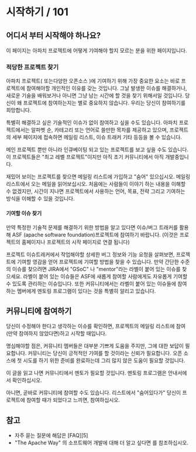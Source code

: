# 시작하기 / 101

## 어디서 부터 시작해야 하나요?
이 페이지는 아파치 프로젝트에 어떻게 기여해야 할지 모르는 분을 위한 페이지입니다.

### 적당한 프로젝트 찾기
아파치 프로젝트( 또는다양한 오픈소스 )에 기여하기 위해 가장 중요한 요소는 바로 프로젝트에 참여해야할 개인적인 이유를 갖는 것입니다. 그날 발생한 이슈를 해결하거나, 새로운 기술을 배워보거나 아니면 그냥 남는 시간에 할 것을 찾기 위해서일 것입니다. 당신이 왜 프로젝트에 참여하는지는 별로 중요하지 않습니다. 우리는 당신이 참여하기를 희망합니다.

특별히 해결하고 싶은 기술적인 이슈가 없이 참여하고 싶을 수도 있습니다. 아파치 프로젝트에서는 알파벳 순, 카테고리 또는 언어로 쓸만한 목차를 제공하고 있으며, 프로젝트의 세부 페이지에 접속하면 메일링 리스트, 이슈 트래커 기타 등등을 볼 수 있습니다.

메인 프로젝트 뿐만 아니라 인큐베이팅 되고 있는 프로젝트를 보고 싶을 수도 있습니다. 이 프로젝트들은 "최고 레벨 프로젝트"이지만 아직 초기 커뮤니티에서 아직 개발중입니다.

재밌어 보이는 프로젝트를 찾으면 메일링 리스트에 가입하고 "숨어" 있으십시오. 메일링 리스트에서 오는 메일을 읽어보십시오. 처음에는 사람들이 이야기 하는 내용을 이해할 수 없겠지만, 시간이 지나면 프로젝트에서 사용하는 언어, 목표, 전략 그리고 기여하는 방식을 이해할 수 있을 것입니다.

#### 기여할 이슈 찾기
만약 특정한 기술적 문제를 해결하기 위한 방법을 알고 있다면 이슈/버그 트래커를 활용해 ASF (apache software foundation)프로젝트에 참여하기 바랍니다. (이것은 프로젝트의 홈페이지나 프로젝트의 시작 페이지로 연결 됩니다)

프로젝트 이슈트레커에서 작업해야할 상세한 버그 정보와 기능 요청을 살펴보면, 프로젝트에 기여할 영감을 얻어 프로젝트에 기여할 방법을 찾을 수 있습니다. 만약 간단한 수준의 이슈를 찾으려면 JIRA에서 "GSoC" 나 "mentor"라는 라벨이 붙어 있는 이슈를 찾으세요. 라벨이 붙어 있는 이슈들은 ASF에 새롭게 참여할 사람에게도 자유롭게 기여할 수 있도록 관리하는 이슈입니다. 또한 커뮤니티에서는 라벨이 붙어 있는 이슈들에 참여하는 멤버에게 멘토링 프로그램이 있다는 것을 특별히 알리고 있습니다.

## 커뮤니티에 참여하기
당신이 수정해야 한다고 생각하는 이슈를 확인하면, 프로젝트의 메일링 리스트에 참여(만약 참여하지 않았다면)하고 시작할 때입니다.

명심해야할 점은, 커뮤니티 멤버들은 대부분 기쁘게 도움을 주지만, 그에 대한 보답이 필요합니다. 커뮤니티는 당신이 긍적적인 기여를 할 것이라는 신뢰가 필요합니다. 오픈 소스에 첫 시도를 하기 위한 준비를 완료하는데 그리 많지 않은 도움이 필요할 것입니다.

이 글을 읽고 나면 커뮤니티에서 멘토가 필요할 것입니다. 멘토링 프로그램은 안내서에서 확인하십시오.

아니면, 곧바로 커뮤니티에 참여할 수도 있습니다. 리스트에서 "숨어있다가" 당신이 프로젝트에 참여할 때가 되었다고 느끼면, 참여하십시오.

## 참고
* 자주 묻는 질문에 해답은 [FAQ][5]
* "The Apache Way" 의 소프트웨어 개발에 대해 더 알고 싶다면      를 참조하십시오.
